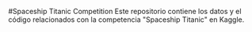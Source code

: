 #Spaceship Titanic Competition
Este repositorio contiene los datos y el código relacionados con la competencia "Spaceship Titanic" en Kaggle. 
